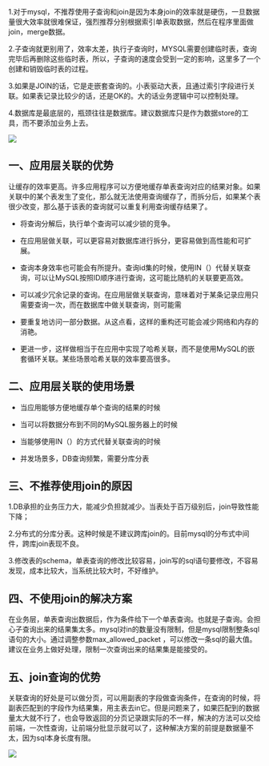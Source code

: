 
1.对于mysql，不推荐使用子查询和join是因为本身join的效率就是硬伤，一旦数据量很大效率就很难保证，强烈推荐分别根据索引单表取数据，然后在程序里面做join，merge数据。

2.子查询就更别用了，效率太差，执行子查询时，MYSQL需要创建临时表，查询完毕后再删除这些临时表，所以，子查询的速度会受到一定的影响，这里多了一个创建和销毁临时表的过程。

3.如果是JOIN的话，它是走嵌套查询的。小表驱动大表，且通过索引字段进行关联。如果表记录比较少的话，还是OK的。大的话业务逻辑中可以控制处理。

4.数据库是最底层的，瓶颈往往是数据库。建议数据库只是作为数据store的工具，而不要添加业务上去。

![](https://upload-images.jianshu.io/upload_images/6943526-7bc525343ef589de.jpg?imageMogr2/auto-orient/strip%7CimageView2/2/w/1240)


## 一、应用层关联的优势

让缓存的效率更高。许多应用程序可以方便地缓存单表查询对应的结果对象。如果关联中的某个表发生了变化，那么就无法使用查询缓存了，而拆分后，如果某个表很少改变，那么基于该表的查询就可以重复利用查询缓存结果了。

*   将查询分解后，执行单个查询可以减少锁的竞争。

*   在应用层做关联，可以更容易对数据库进行拆分，更容易做到高性能和可扩展。

*   查询本身效率也可能会有所提升。查询id集的时候，使用IN（）代替关联查询，可以让MySQL按照ID顺序进行查询，这可能比随机的关联要更高效。

*   可以减少冗余记录的查询。在应用层做关联查询，意味着对于某条记录应用只需要查询一次，而在数据库中做关联查询，则可能需

*   要重复地访问一部分数据。从这点看，这样的重构还可能会减少网络和内存的消艳。

*   更进一步，这样做相当于在应用中实现了哈希关联，而不是使用MySQL的嵌套循环关联。某些场景哈希关联的效率要高很多。

## 二、应用层关联的使用场景

*   当应用能够方便地缓存单个查询的结果的时候

*   当可以将数据分布到不同的MySQL服务器上的时候

*   当能够使用IN（）的方式代替关联查询的时候

*   并发场景多，DB查询频繁，需要分库分表

## 三、不推荐使用join的原因

1.DB承担的业务压力大，能减少负担就减少。当表处于百万级别后，join导致性能下降；

2.分布式的分库分表。这种时候是不建议跨库join的。目前mysql的分布式中间件，跨库join表现不良。

3.修改表的schema，单表查询的修改比较容易，join写的sql语句要修改，不容易发现，成本比较大，当系统比较大时，不好维护。

## 四、不使用join的解决方案

在业务层，单表查询出数据后，作为条件给下一个单表查询。也就是子查询。会担心子查询出来的结果集太多。mysql对in的数量没有限制，但是mysql限制整条sql语句的大小。通过调整参数max_allowed_packet ，可以修改一条sql的最大值。建议在业务上做好处理，限制一次查询出来的结果集是能接受的。

## 五、join查询的优势

关联查询的好处是可以做分页，可以用副表的字段做查询条件，在查询的时候，将副表匹配到的字段作为结果集，用主表去in它。但是问题来了，如果匹配到的数据量太大就不行了，也会导致返回的分页记录跟实际的不一样，解决的方法可以交给前端，一次性查询，让前端分批显示就可以了，这种解决方案的前提是数据量不太，因为sql本身长度有限。

![](https://upload-images.jianshu.io/upload_images/6943526-81c2ce5d02f40c6d.gif?imageMogr2/auto-orient/strip)

